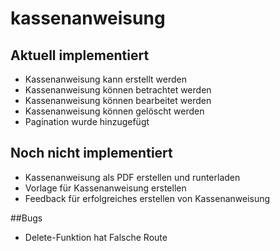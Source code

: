 # kassenanweisung

## Aktuell implementiert
+ Kassenanweisung kann erstellt werden
+ Kassenanweisung können betrachtet werden
+ Kassenanweisung können bearbeitet werden
+ Kassenanweisung können gelöscht werden
+ Pagination wurde hinzugefügt

## Noch nicht implementiert
+ Kassenanweisung als PDF erstellen und runterladen
+ Vorlage für Kassenanweisung erstellen
+ Feedback für erfolgreiches erstellen von Kassenanweisung

##Bugs
+ Delete-Funktion hat Falsche Route
